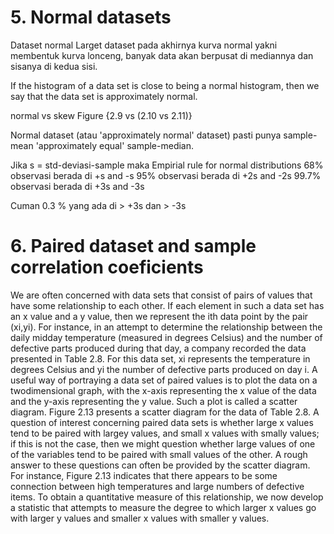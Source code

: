 # 5. Normal datasets
Dataset normal 
Larget dataset pada akhirnya kurva normal yakni membentuk kurva lonceng, banyak data akan berpusat di mediannya dan sisanya di kedua sisi.

If the histogram of a data set is close to being a normal histogram, then we say that the data set is approximately normal. 

normal vs skew
Figure {2.9 vs (2.10 vs 2.11)}

Normal dataset (atau 'approximately normal' dataset) pasti punya sample-mean 'approximately equal' sample-median.

Jika s = std-deviasi-sample maka
Empirial rule for normal distributions
68% observasi berada di  +s and -s
95% observasi berada di  +2s and -2s
99.7% observasi berada di  +3s and -3s

Cuman 0.3 % yang ada di > +3s dan > -3s

# 6. Paired dataset and sample correlation coeficients

We are often concerned with data sets that consist of pairs of values that have some relationship to each other. If each element in such a data set has an x value and a y value,
then we represent the ith data point by the pair (xi,yi). For instance, in an attempt to
determine the relationship between the daily midday temperature (measured in degrees
Celsius) and the number of defective parts produced during that day, a company recorded
the data presented in Table 2.8. For this data set, xi represents the temperature in degrees
Celsius and yi the number of defective parts produced on day i.
A useful way of portraying a data set of paired values is to plot the data on a twodimensional graph, with the x-axis representing the x value of the data and the y-axis
representing the y value. Such a plot is called a scatter diagram. Figure 2.13 presents a
scatter diagram for the data of Table 2.8.
A question of interest concerning paired data sets is whether large x values tend to be
paired with largey values, and small x values with smally values; if this is not the case,
then we might question whether large values of one of the variables tend to be paired
with small values of the other. A rough answer to these questions can often be provided
by the scatter diagram. For instance, Figure 2.13 indicates that there appears to be some
connection between high temperatures and large numbers of defective items. To obtain
a quantitative measure of this relationship, we now develop a statistic that attempts to
measure the degree to which larger x values go with larger y values and smaller x values
with smaller y values.